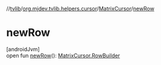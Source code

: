 //[tvlib](../../../index.md)/[org.mjdev.tvlib.helpers.cursor](../index.md)/[MatrixCursor](index.md)/[newRow](new-row.md)

# newRow

[androidJvm]\
open fun [newRow](new-row.md)(): [MatrixCursor.RowBuilder](-row-builder/index.md)
